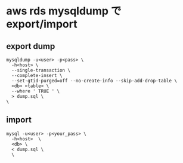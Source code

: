 # aws rds mysqldump で export/import



## export dump 

```shell
mysqldump -u<user> -p<pass> \
  -h<host> \
  --single-transaction \
  --complete-insert \
  --set-gtid-purged=off --no-create-info --skip-add-drop-table \
  <db> <table> \
  --where ' TRUE ' \
  > dump.sql \
\
```


## import

```shell
mysql -u<user> -p<your_pass> \
  -h<host>  \
  <db> \
  < dump.sql \
  \
```


